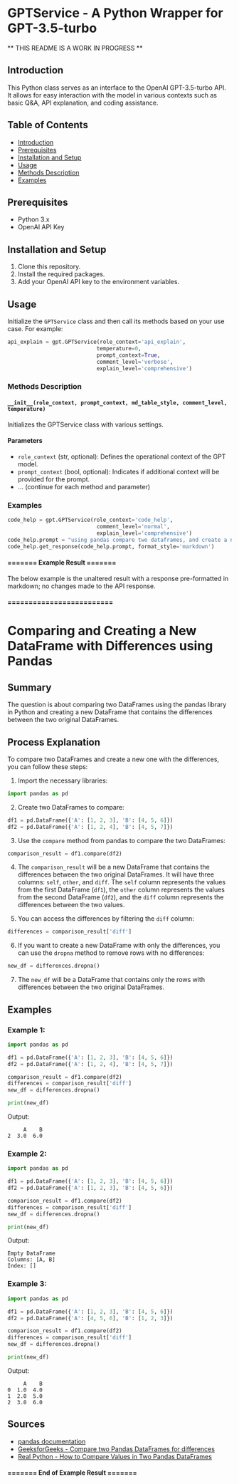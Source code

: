 # GPTService - A Python Wrapper for GPT-3.5-turbo

** THIS README IS A WORK IN PROGRESS **

## Introduction

This Python class serves as an interface to the OpenAI GPT-3.5-turbo API. It allows for easy interaction with the model in various contexts such as basic Q&A, API explanation, and coding assistance.

## Table of Contents

- [Introduction](#introduction)
- [Prerequisites](#prerequisites)
- [Installation and Setup](#installation-and-setup)
- [Usage](#usage)
- [Methods Description](#methods-description)
- [Examples](#examples)

## Prerequisites

- Python 3.x
- OpenAI API Key

## Installation and Setup

1. Clone this repository.
2. Install the required packages.
3. Add your OpenAI API key to the environment variables.

## Usage

Initialize the `GPTService` class and then call its methods based on your use case. For example:

```python
api_explain = gpt.GPTService(role_context='api_explain',
                            temperature=0, 
                            prompt_context=True,
                            comment_level='verbose',
                            explain_level='comprehensive')
```



### Methods Description

#### `__init__(role_context, prompt_context, md_table_style, comment_level, temperature)`

Initializes the GPTService class with various settings.

#### Parameters
- `role_context` (str, optional): Defines the operational context of the GPT model.
- `prompt_context` (bool, optional): Indicates if additional context will be provided for the prompt.
- ... (continue for each method and parameter)

### Examples

```python
code_help = gpt.GPTService(role_context='code_help',
                            comment_level='normal',
                            explain_level='comprehensive')
code_help.prompt = "using pandas compare two dataframes, and create a new one with the differences"
code_help.get_response(code_help.prompt, format_style='markdown')
```
#### ======= Example Result =======

The below example is the unaltered result with a
response pre-formatted in markdown; no changes made to the API response.

#### =========================

# Comparing and Creating a New DataFrame with Differences using Pandas

## Summary
The question is about comparing two DataFrames using the pandas library in Python and creating a new DataFrame that contains the differences between the two original DataFrames.

## Process Explanation
To compare two DataFrames and create a new one with the differences, you can follow these steps:

1. Import the necessary libraries:
```python
import pandas as pd
```

2. Create two DataFrames to compare:
```python
df1 = pd.DataFrame({'A': [1, 2, 3], 'B': [4, 5, 6]})
df2 = pd.DataFrame({'A': [1, 2, 4], 'B': [4, 5, 7]})
```

3. Use the `compare` method from pandas to compare the two DataFrames:
```python
comparison_result = df1.compare(df2)
```

4. The `comparison_result` will be a new DataFrame that contains the differences between the two original DataFrames. It will have three columns: `self`, `other`, and `diff`. The `self` column represents the values from the first DataFrame (`df1`), the `other` column represents the values from the second DataFrame (`df2`), and the `diff` column represents the differences between the two values.

5. You can access the differences by filtering the `diff` column:
```python
differences = comparison_result['diff']
```

6. If you want to create a new DataFrame with only the differences, you can use the `dropna` method to remove rows with no differences:
```python
new_df = differences.dropna()
```

7. The `new_df` will be a DataFrame that contains only the rows with differences between the two original DataFrames.

## Examples

### Example 1:
```python
import pandas as pd

df1 = pd.DataFrame({'A': [1, 2, 3], 'B': [4, 5, 6]})
df2 = pd.DataFrame({'A': [1, 2, 4], 'B': [4, 5, 7]})

comparison_result = df1.compare(df2)
differences = comparison_result['diff']
new_df = differences.dropna()

print(new_df)
```
Output:
```
     A    B
2  3.0  6.0
```

### Example 2:
```python
import pandas as pd

df1 = pd.DataFrame({'A': [1, 2, 3], 'B': [4, 5, 6]})
df2 = pd.DataFrame({'A': [1, 2, 3], 'B': [4, 5, 6]})

comparison_result = df1.compare(df2)
differences = comparison_result['diff']
new_df = differences.dropna()

print(new_df)
```
Output:
```
Empty DataFrame
Columns: [A, B]
Index: []
```

### Example 3:
```python
import pandas as pd

df1 = pd.DataFrame({'A': [1, 2, 3], 'B': [4, 5, 6]})
df2 = pd.DataFrame({'A': [4, 5, 6], 'B': [1, 2, 3]})

comparison_result = df1.compare(df2)
differences = comparison_result['diff']
new_df = differences.dropna()

print(new_df)
```
Output:
```
     A    B
0  1.0  4.0
1  2.0  5.0
2  3.0  6.0
```

## Sources
- [pandas documentation](https://pandas.pydata.org/docs/)
- [GeeksforGeeks - Compare two Pandas DataFrames for differences](https://www.geeksforgeeks.org/compare-two-pandas-dataframes-for-differences/)
- [Real Python - How to Compare Values in Two Pandas DataFrames](https://realpython.com/pandas-compare-rows/)

#### ======= End of Example Result =======
